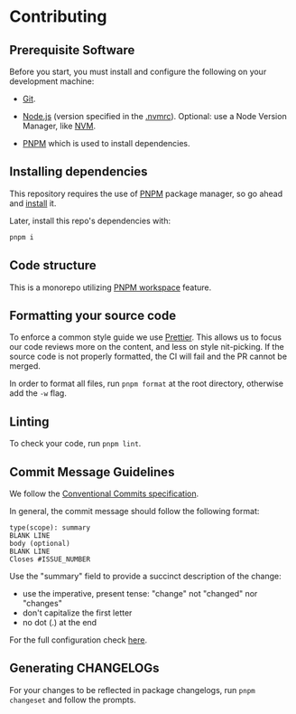# Contributing

## Prerequisite Software

Before you start, you must install and configure the following on your development machine:

- [Git](http://git-scm.com).

- [Node.js](https://nodejs.org) (version specified in the [.nvmrc](.nvmrc)). Optional: use a Node Version Manager, like [NVM](https://github.com/nvm-sh/nvm).

- [PNPM](https://pnpm.io) which is used to install dependencies.

## Installing dependencies

This repository requires the use of [PNPM](https://pnpm.io) package manager, so go ahead and [install](https://pnpm.io/installation) it.

Later, install this repo's dependencies with:

```bash
pnpm i
```

## Code structure

This is a monorepo utilizing [PNPM workspace](https://pnpm.io/workspaces) feature.

## Formatting your source code

To enforce a common style guide we use [Prettier](https://prettier.io). This allows us to focus our code reviews more on the content, and less on style nit-picking.
If the source code is not properly formatted, the CI will fail and the PR cannot be merged.

In order to format all files, run `pnpm format` at the root directory, otherwise add the `-w` flag.

## Linting

To check your code, run `pnpm lint`.

## Commit Message Guidelines

We follow the [Conventional Commits specification](https://www.conventionalcommits.org).

In general, the commit message should follow the following format:

```
type(scope): summary
BLANK LINE
body (optional)
BLANK LINE
Closes #ISSUE_NUMBER
```

Use the "summary" field to provide a succinct description of the change:

- use the imperative, present tense: "change" not "changed" nor "changes"
- don't capitalize the first letter
- no dot (.) at the end

For the full configuration check [here](commitlint.config.cjs).

## Generating CHANGELOGs

For your changes to be reflected in package changelogs, run `pnpm changeset` and follow the prompts.
